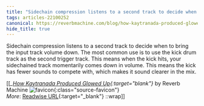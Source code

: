 ```yaml
---
title: "Sidechain compression listens to a second track to decide when ..."
tags: articles-22100252
canonical: https://reverbmachine.com/blog/how-kaytranada-produced-glowed-up/
hide_title: true
---
```


Sidechain compression listens to a second track to decide when to bring the input track volume down. The most common use is to use the kick drum track as the second trigger track. This means when the kick hits, your sidechained track momentarily comes down in volume. This means the kick has fewer sounds to compete with, which makes it sound clearer in the mix.


[[<cite>_[How Kaytranada Produced Glowed Up](https://reverbmachine.com/blog/how-kaytranada-produced-glowed-up/){:target="_blank"}_</cite> by Reverb Machine ![favicon](https://s2.googleusercontent.com/s2/favicons?domain=reverbmachine.com){:class="source-favicon"}<br>
_More_: [Readwise URL](https://readwise.io/open/435809537){:target="_blank"}
::wrap]]